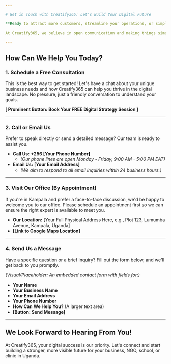 ```yaml
---

# Get in Touch with Creatify365: Let's Build Your Digital Future

**Ready to attract more customers, streamline your operations, or simply get noticed online? We're here to help!**

At Creatify365, we believe in open communication and making things simple. Whether you have a quick question, need a detailed quote, or are ready to kickstart your next big project, reaching out to us is easy.

---
```


## How Can We Help You Today?

### 1. Schedule a Free Consultation

This is the best way to get started! Let's have a chat about your unique business needs and how Creatify365 can help you thrive in the digital landscape. No pressure, just a friendly conversation to understand your goals.

**[ Prominent Button: Book Your FREE Digital Strategy Session ]**

---

### 2. Call or Email Us

Prefer to speak directly or send a detailed message? Our team is ready to assist you.

* **Call Us:** **+256 [Your Phone Number]**
    * *(Our phone lines are open Monday - Friday, 9:00 AM - 5:00 PM EAT)*
* **Email Us:** **[Your Email Address]**
    * *(We aim to respond to all email inquiries within 24 business hours.)*

---

### 3. Visit Our Office (By Appointment)

If you're in Kampala and prefer a face-to-face discussion, we'd be happy to welcome you to our office. Please schedule an appointment first so we can ensure the right expert is available to meet you.

* **Our Location:**
    [Your Full Physical Address Here, e.g., Plot 123, Lumumba Avenue, Kampala, Uganda]
* **[Link to Google Maps Location]**

---

### 4. Send Us a Message

Have a specific question or a brief inquiry? Fill out the form below, and we'll get back to you promptly.

*(Visual/Placeholder: An embedded contact form with fields for:)*
* **Your Name**
* **Your Business Name**
* **Your Email Address**
* **Your Phone Number**
* **How Can We Help You?** (A larger text area)
* **[Button: Send Message]**

---

## We Look Forward to Hearing From You!

At Creatify365, your digital success is our priority. Let's connect and start building a stronger, more visible future for your business, NGO, school, or clinic in Uganda.